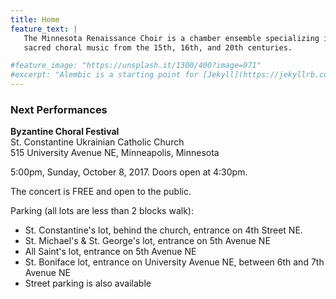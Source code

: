 ```yaml
---
title: Home
feature_text: |
   The Minnesota Renaissance Choir is a chamber ensemble specializing in the performance of 
   sacred choral music from the 15th, 16th, and 20th centuries.

#feature_image: "https://unsplash.it/1300/400?image=971"
#excerpt: "Alembic is a starting point for [Jekyll](https://jekyllrb.com/) projects. Rather than starting from scratch, this boilerplate is designed to get the ball rolling immediately. Install it, configure it, tweak it, push it."
---
```


### Next Performances

**Byzantine Choral Festival**  
St. Constantine Ukrainian Catholic Church  
515 University Avenue NE, Minneapolis, Minnesota  

5:00pm, Sunday, October 8, 2017. Doors open at 4:30pm.

The concert is FREE and open to the public.

Parking (all lots are less than 2 blocks walk):
- St. Constantine's lot, behind the church, entrance on 4th Street NE. 
- St. Michael's & St. George's lot, entrance on 5th Avenue NE
- All Saint's lot, entrance on 5th Avenue NE
- St. Boniface lot, entrance on University Avenue NE, between 6th and 7th Avenue NE
- Street parking is also available

